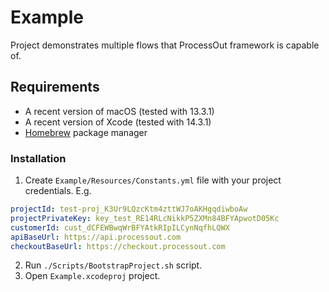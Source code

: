 # Example

Project demonstrates multiple flows that ProcessOut framework is capable of.

## Requirements

- A recent version of macOS (tested with 13.3.1)
- A recent version of Xcode (tested with 14.3.1)
- [Homebrew](https://https://brew.sh/) package manager

### Installation

1. Create `Example/Resources/Constants.yml` file with your project credentials. E.g.

```yml
projectId: test-proj_K3Ur9LQzcKtm4zttWJ7oAKHgqdiwboAw
projectPrivateKey: key_test_RE14RLcNikkP5ZXMn84BFYApwotD05Kc
customerId: cust_dCFEWBwqWrBFYAtkRIpILCynNqfhLQWX
apiBaseUrl: https://api.processout.com
checkoutBaseUrl: https://checkout.processout.com
```

2. Run `./Scripts/BootstrapProject.sh` script.
3. Open `Example.xcodeproj` project.
